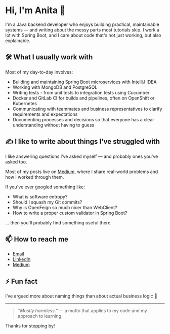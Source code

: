 # Hi, I'm Anita 👋

I'm a Java backend developer who enjoys building practical, maintainable systems — and writing about the messy parts most tutorials skip. I work a lot with Spring Boot, and I care about code that's not just working, but also explainable.

## 🛠️ What I usually work with
Most of my day-to-day involves:
- Building and maintaining Spring Boot microservices with IntelliJ IDEA
- Working with MongoDB and PostgreSQL
- Writing tests - from unit tests to integration tests using Cucumber
- Docker and GitLab CI for builds and pipelines, often on OpenShift or Kubernetes
- Communicating with teammates and business representatives to clarify requirements and expectations
- Documenting processes and decisions so that everyone has a clear understanding without having to guess

## ✍️ I like to write about things I've struggled with
I like answering questions I’ve asked myself — and probably ones you've asked too.

Most of my posts live on [Medium](https://medium.com/@anitalakhadze), where I share real-world problems and how I worked through them. 

If you've ever googled something like:
- What is software entropy?
- Should I squash my Git commits?
- Why is OpenFeign so much nicer than WebClient?
- How to write a proper custom validator in Spring Boot?

... then you'll probably find something useful there.

## 📫 How to reach me
- [Email](mailto:talakhadzeani@gmail.com)  
- [LinkedIn](https://www.linkedin.com/in/ani-t-4961b210b/)  
- [Medium](https://medium.com/@anitalakhadze)  

## ⚡️ Fun fact
I’ve argued more about naming things than about actual business logic 🤭

---

> *“Mostly harmless.”* — a motto that applies to my code and my approach to learning.

Thanks for stopping by!

<!--
**anitalakhadze/anitalakhadze** is a ✨ _special_ ✨ repository because its `README.md` (this file) appears on your GitHub profile.

Here are some ideas to get you started:

- 🔭 I’m currently working on ...
- 🌱 I’m currently learning ...
- 👯 I’m looking to collaborate on ...
- 🤔 I’m looking for help with ...
- 💬 Ask me about ...
- 📫 How to reach me: ...
- 😄 Pronouns: ...
- ⚡ Fun fact: ...
-->

